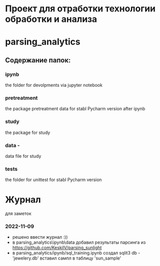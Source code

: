 # Проект для отработки технологии обработки и анализа
# parsing_analytics
## Содержание папок:
### ipynb
the folder for devolpments via jupyter notebook
### pretreatment 
the package pretreatment data for stabl Pycharm version after ipynb  
### study 
the package for study
### data - 
data file for study
### tests
the folder for unittest for stabl Pycharm version

# Журнал
для заметок
### 2022-11-09
- решено ввести журнал :))
- в parsing_analytics\ipynb\data добавил результаты парсинга из https://github.com/KeskilV/parsing_sunlight
- в parsing_analytics/ipynb/sql_training.ipynb создал sqlit3 db - 'jewelery.db' вставил сампл в таблицу 'sun_sample'

